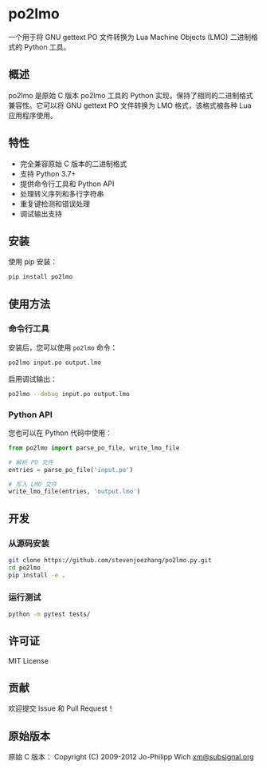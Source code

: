 # po2lmo

一个用于将 GNU gettext PO 文件转换为 Lua Machine Objects (LMO) 二进制格式的 Python 工具。

## 概述

po2lmo 是原始 C 版本 po2lmo 工具的 Python 实现，保持了相同的二进制格式兼容性。它可以将 GNU gettext PO 文件转换为 LMO 格式，该格式被各种 Lua 应用程序使用。

## 特性

- 完全兼容原始 C 版本的二进制格式
- 支持 Python 3.7+
- 提供命令行工具和 Python API
- 处理转义序列和多行字符串
- 重复键检测和错误处理
- 调试输出支持

## 安装

使用 pip 安装：

```bash
pip install po2lmo
```

## 使用方法

### 命令行工具

安装后，您可以使用 `po2lmo` 命令：

```bash
po2lmo input.po output.lmo
```

启用调试输出：

```bash
po2lmo --debug input.po output.lmo
```

### Python API

您也可以在 Python 代码中使用：

```python
from po2lmo import parse_po_file, write_lmo_file

# 解析 PO 文件
entries = parse_po_file('input.po')

# 写入 LMO 文件
write_lmo_file(entries, 'output.lmo')
```

## 开发

### 从源码安装

```bash
git clone https://github.com/stevenjoezhang/po2lmo.py.git
cd po2lmo
pip install -e .
```

### 运行测试

```bash
python -m pytest tests/
```

## 许可证

MIT License

## 贡献

欢迎提交 Issue 和 Pull Request！

## 原始版本

原始 C 版本：
Copyright (C) 2009-2012 Jo-Philipp Wich <xm@subsignal.org>
